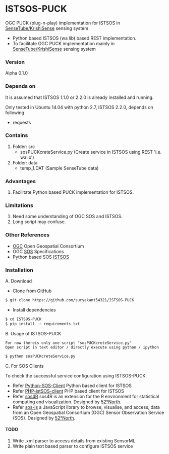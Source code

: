 # ISTSOS-PUCK
OGC PUCK (plug-n-play) implementation for ISTSOS in [SenseTube/KrishiSense] sensing system

- Python based ISTSOS (wa lib) based REST implementation.
- To facilitate OGC PUCK implementation mainly in [SenseTube/KrishiSense] sensing system

### Version
Alpha 0.1.0


### Depends on

It is assumed that ISTSOS 1.1.0 or 2.2.0 is already installed and running.

Only tested in Ubuntu 14.04 with python 2.7, ISTSOS 2.2.0, depends on following

- requests

### Contains

1. Folder: src
	- sosPUCKcreteService.py (Create service in ISTSOS using REST 'i.e. walib')
2. Folder: data
	- temp_1.DAT (Sample SenseTube data)

### Advantages

1. Facilitate Python based PUCK implementation for ISTSOS.

### Limitations

1. Need some understanding of OGC SOS and ISTSOS.
2. Long script may confuse.

### Other References

- [OGC] Open Geospatial Consortium
- OGC [SOS] Specifications
- Python based SOS [ISTSOS]
	
### Installation

A. Download

- Clone from GitHub

```sh
$ git clone https://github.com/suryakant54321/ISTSOS-PUCK 
```

- Install dependencies 

```sh
$ cd ISTSOS-PUCK
$ pip install -r requirements.txt 
```

B. Usage of ISTSOS-PUCK

	For now thereis only one script "sosPUCKcreteService.py"
	Open script in text editor / directly execute using python / ipython

```sh
$ python sosPUCKcreteService.py
```

C. For SOS Clients 

To check the successful service configuration using ISTSOS-PUCK.

- Refer [Python-SOS-Client] Python based client for ISTSOS 
- Refer [PHP-istSOS-client] PHP based client for ISTSOS
- Refer [sos4R] sos4R is an extension for the R environment for statistical computing and visualization. Designed by [52°North].
- Refer [sos-js] a JavaScript library to browse, visualise, and access, data from an Open Geospatial Consortium (OGC) Sensor Observation Service (SOS). Designed by [52°North].


#### TODO

1. Write .xml parser to access details from existing SensorML
2. Write plain text based parser to configure ISTSOS service



[ISTSOS]: <http://istsos.org/>
[ISTSOS-Demo]: <http://istsos.org/istsos/demo?request=getCapabilities&section=contents&service=SOS>
[NDBC]: <http://sdf.ndbc.noaa.gov/sos/>
[NDBC-SOS]: <http://sdf.ndbc.noaa.gov/sos/server.php?request=GetCapabilities&service=SOS>
[OGC]: <http://www.opengeospatial.org/>
[SOS]: <http://www.opengeospatial.org/standards/sos>
[PHP-istSOS-client]: <https://github.com/suryakant54321/php_istSOS_client>
[sos4R]: <https://github.com/52North/sos4R>
[sos-js]: <https://github.com/52North/sos-js>
[52°North]: <http://52north.org/>
[Sphinix]: <http://www.sphinx-doc.org/en/stable/>
[Telegram Bot Platform]: <https://telegram.org/blog/bot-revolution>
[Telegram-Bot-Scripts]: <https://github.com/suryakant54321/Telegram-Bot-Scripts>
[python-telegram-bot]: <https://github.com/python-telegram-bot/python-telegram-bot>
[IWC project]: <http://itra.medialabasia.in/?p=623>
[Python-SOS-Client]: <https://github.com/suryakant54321/Python-SOS-Client>
[SenseTube/KrishiSense]: <http://ieeexplore.ieee.org/stamp/stamp.jsp?tp=&arnumber=6947385&isnumber=6946328>
